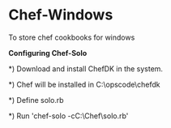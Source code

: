 # Chef-Windows
To store chef cookbooks for windows 

<B>Configuring Chef-Solo </B>

*) Download and install ChefDK in the system.

*) Chef will be installed in C:\opscode\chefdk 

*) Define solo.rb 

*) Run 'chef-solo -cC:\Chef\solo.rb' 

